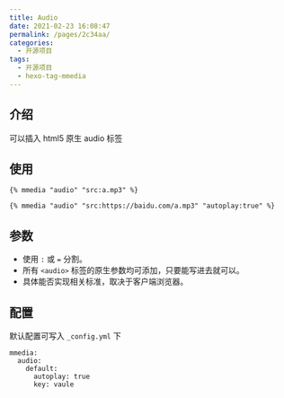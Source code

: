 ```yaml
---
title: Audio
date: 2021-02-23 16:08:47
permalink: /pages/2c34aa/
categories:
  - 开源项目
tags:
  - 开源项目
  - hexo-tag-mmedia
---
```


## 介绍

可以插入 html5 原生 audio 标签

## 使用

```
{% mmedia "audio" "src:a.mp3" %}
```

```
{% mmedia "audio" "src:https://baidu.com/a.mp3" "autoplay:true" %}
```

## 参数

- 使用 `:` 或 `=` 分割。
- 所有 `<audio>` 标签的原生参数均可添加，只要能写进去就可以。
- 具体能否实现相关标准，取决于客户端浏览器。

## 配置

默认配置可写入 `_config.yml` 下

```
mmedia:
  audio:
    default:
      autoplay: true
      key: vaule
```
